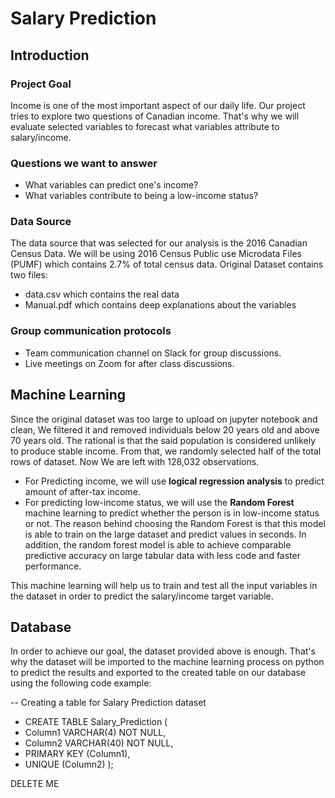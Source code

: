 # Salary Prediction

## Introduction

### Project Goal

Income is one of the most important aspect of our daily life. Our project tries to explore two questions of Canadian income. That's why we will evaluate selected variables to forecast what variables attribute to salary/income.

### Questions we want to answer
 - What variables can predict one's income?
 - What variables contribute to being a low-income status?

### Data Source
The data source that was selected for our analysis is the 2016 Canadian Census Data. We will be using 2016 Census Public use Microdata Files (PUMF) which contains 2.7% of total census data.
Original Dataset contains two files: 
 - data.csv which contains the real data
 - Manual.pdf which contains deep explanations about the variables

### Group communication protocols
 - Team communication channel on Slack for group discussions.
 - Live meetings on Zoom for after class discussions.


## Machine Learning
Since the original dataset was too large to upload on jupyter notebook and clean, We filtered it and removed individuals below 20 years old and above 70 years old. The rational is that the said population is considered unlikely to produce stable income. From that, we randomly selected half of the total rows of dataset. Now We are left with 128,032 observations.
 - For Predicting income, we will use **logical regression analysis** to predict amount of after-tax income.
 - For predicting low-income status, we will use the **Random Forest** machine learning to predict whether the person is in low-income status or not. The reason behind choosing the Random Forest is that this model is able to train on the large dataset and predict values in seconds. In addition, the random forest model is able to achieve comparable predictive accuracy on large tabular data with less code and faster performance.

This machine learning will help us to train and test all the input variables in the dataset in order to predict the salary/income target variable.

## Database
In order to achieve our goal, the dataset provided above is enough. That's why the dataset will be imported to the machine learning process on python to predict the results and exported to the created table on our database using the following code example:

-- Creating a table for Salary Prediction dataset
 - CREATE TABLE Salary_Prediction (
 -   Column1 VARCHAR(4) NOT NULL,
 -   Column2 VARCHAR(40) NOT NULL,
 -   PRIMARY KEY (Column1),
 -   UNIQUE (Column2)
);

DELETE ME


